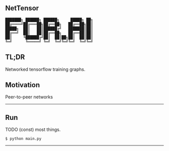## NetTensor

```
███████╗ ██████╗ ██████╗     █████╗ ██╗
██╔════╝██╔═══██╗██╔══██╗   ██╔══██╗██║
█████╗  ██║   ██║██████╔╝   ███████║██║
██╔══╝  ██║   ██║██╔══██╗   ██╔══██║██║
██║     ╚██████╔╝██║  ██║██╗██║  ██║██║
╚═╝      ╚═════╝ ╚═╝  ╚═╝╚═╝╚═╝  ╚═╝╚═╝
```

## TL;DR
Networked tensorflow training graphs.

## Motivation

Peer-to-peer networks 

---

## Run

TODO (const) most things.
```
$ python main.py
```
---
